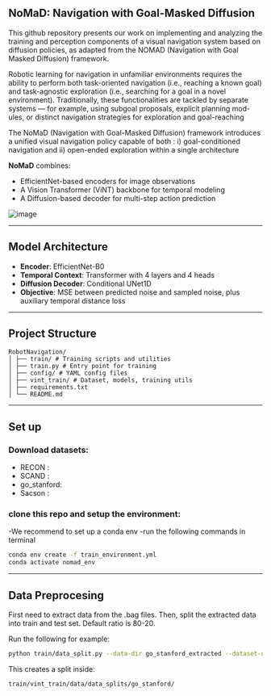 ## **NoMaD: Navigation with Goal-Masked Diffusion** 

This github repository presents our work on implementing and analyzing the training and
perception components of a visual navigation system based on diffusion policies, as
adapted from the NOMAD (Navigation with Goal Masked Diffusion) framework.

Robotic learning for navigation in unfamiliar environments requires the ability to perform
both task-oriented navigation (i.e., reaching a known goal) and task-agnostic exploration
(i.e., searching for a goal in a novel environment). Traditionally, these functionalities are
tackled by separate systems — for example, using subgoal proposals, explicit planning mod-
ules, or distinct navigation strategies for exploration and goal-reaching

The NoMaD (Navigation with Goal-Masked Diffusion) framework introduces a unified visual
navigation policy capable of both :
i) goal-conditioned navigation and 
ii) open-ended exploration
within a single architecture

**NoMaD** combines:
- EfficientNet-based encoders for image observations
- A Vision Transformer (ViNT) backbone for temporal modeling
- A Diffusion-based decoder for multi-step action prediction
  
![image](https://github.com/user-attachments/assets/b5e531c0-a6b0-4707-b335-f85aef93c979)

---

## Model Architecture

- **Encoder**: EfficientNet-B0
- **Temporal Context**: Transformer with 4 layers and 4 heads
- **Diffusion Decoder**: Conditional UNet1D
- **Objective**: MSE between predicted noise and sampled noise, plus auxiliary temporal distance loss

---
## Project Structure
```
RobotNavigation/ 
│ ├── train/ # Training scripts and utilities 
│ ├── train.py # Entry point for training 
│ ├── config/ # YAML config files 
│ ├── vint_train/ # Dataset, models, training utils 
│ ├── requirements.txt
│ └── README.md
```
---
## Set up
### Download datasets:
- RECON :
- SCAND :
- go_stanford:
- Sacson :

### clone this repo and setup the environment:
-We recommend to set up a conda env
-run the following commands in terminal 
```bash
conda env create -f train_environment.yml
conda activate nomad_env
```
---
## Data Preprocesing
First need to extract data from the .bag files.
Then, split the extracted data into train and test set. Default ratio is 80-20.

Run the following for example:
```bash
python train/data_split.py --data-dir go_stanford_extracted --dataset-name go_stanford
```

This creates a split inside:
```
train/vint_train/data/data_splits/go_stanford/
```



